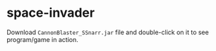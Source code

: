 # space-invader

Download ```CannonBlaster_SSnarr.jar``` file and double-click on it to see program/game in action.
